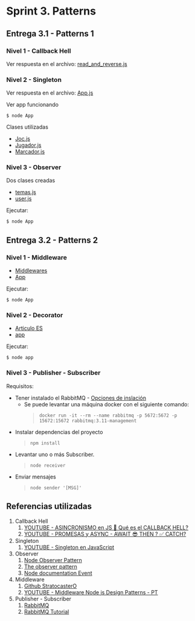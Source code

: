 # Sprint 3. Patterns

## Entrega 3.1 - Patterns 1


### Nivel 1 - Callback Hell

Ver respuesta en el archivo: [read_and_reverse.js](./entrega1_nivel1/read_and_reverse.js)


### Nivel 2 - Singleton

Ver respuesta en el archivo: [App.js](./entrega1_nivel2/App.js)

Ver app funcionando
```
$ node App
```

Clases utilizadas
- [Joc.js](./entrega1_nivel2/Joc.js)
- [Jugador.js](./entrega1_nivel2/Jugador.js)
- [Marcador.js](./entrega1_nivel2/Marcador.js)

### Nivel 3 - Observer

Dos clases creadas
- [temas.js](./entrega1_nivel3/temas.js)
- [user.js](./entrega1_nivel3/user.js)

Ejecutar:
```
$ node App
```

## Entrega 3.2 - Patterns 2

### Nivel 1 - Middleware

- [Middlewares](./entrega2_nivel1/Middlewares.js)
- [App](./entrega2_nivel1/app.js)

Ejecutar:
```
$ node App
```

### Nivel 2 - Decorator

- [Articulo ES](./entrega2_nivel2/ArticuloES.js)
- [app](./entrega2_nivel2/app.js)

Ejecutar:
```
$ node app
```

### Nivel 3 - Publisher - Subscriber

Requisitos:
- Tener instalado el RabbitMQ - [Opciones de inslación](https://www.rabbitmq.com/download.html)
  - Se puede levantar una máquina docker con el siguiente comando:
    > ```docker run -it --rm --name rabbitmq -p 5672:5672 -p 15672:15672 rabbitmq:3.11-management```
- Instalar dependencias del proyecto
    > ```npm install```
- Levantar uno o más Subscriber.
  > ```node receiver```
- Enviar mensajes 
  > ```node sender '[MSG]'```


## Referencias utilizadas

1. Callback Hell
    1. [YOUTUBE - ASINCRONISMO en JS 🤒 Qué es el CALLBACK HELL?](https://www.youtube.com/watch?v=iAq9SOEODvo)
    1. [YOUTUBE - PROMESAS y ASYNC - AWAIT 😎 THEN ? ✅ CATCH?](https://www.youtube.com/watch?v=ksg6SDwllDs)
1. Singleton
    1. [YOUTUBE - Singleton en JavaScript](https://www.youtube.com/watch?v=rrWRhrdwuLg)
1. Observer
    1. [Node Observer Pattern](https://dev.to/alemagio/node-observer-pattern-27oj)
    1. [The observer pattern](https://subscription.packtpub.com/book/web-development/9781783287314/1/ch01lvl1sec12/the-observer-pattern)
    1. [Node documentation Event](https://nodejs.org/docs/latest/api/events.html)
1. Middleware
    1. [Github StratocasterO](https://github.com/StratocasterO/Node-IT-Academy/tree/main/sprint%203/Patterns%202/middleware_pattern)
    1. [YOUTUBE - Middleware Node js Design Patterns - PT](https://www.youtube.com/watch?v=lI2MiMEn9HQ)
 1. Publisher - Subscriber
    1. [RabbitMQ](https://www.rabbitmq.com/)
    2. [RabbitMQ Tutorial](https://www.rabbitmq.com/tutorials/tutorial-one-javascript.html)
